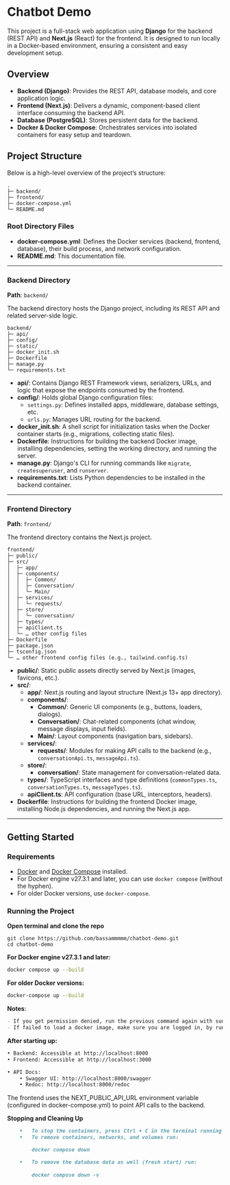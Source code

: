 # Chatbot Demo

This project is a full-stack web application using **Django** for the backend (REST API) and **Next.js** (React) for the frontend. It is designed to run locally in a Docker-based environment, ensuring a consistent and easy development setup.

## Overview

- **Backend (Django)**: Provides the REST API, database models, and core application logic.
- **Frontend (Next.js)**: Delivers a dynamic, component-based client interface consuming the backend API.
- **Database (PostgreSQL)**: Stores persistent data for the backend.
- **Docker & Docker Compose**: Orchestrates services into isolated containers for easy setup and teardown.

## Project Structure

Below is a high-level overview of the project’s structure:
```
.
├─ backend/
├─ frontend/
├─ docker-compose.yml
└─ README.md
```

### Root Directory Files

- **docker-compose.yml**: Defines the Docker services (backend, frontend, database), their build process, and network configuration.
- **README.md**: This documentation file.

---

### Backend Directory

**Path**: `backend/`

The backend directory hosts the Django project, including its REST API and related server-side logic.

```
backend/
├─ api/
├─ config/
├─ static/
├─ docker_init.sh
├─ Dockerfile
├─ manage.py
└─ requirements.txt
```

- **api/**: Contains Django REST Framework views, serializers, URLs, and logic that expose the endpoints consumed by the frontend.
- **config/**: Holds global Django configuration files:
  - `settings.py`: Defines installed apps, middleware, database settings, etc.
  - `urls.py`: Manages URL routing for the backend.
- **docker_init.sh**: A shell script for initialization tasks when the Docker container starts (e.g., migrations, collecting static files).
- **Dockerfile**: Instructions for building the backend Docker image, installing dependencies, setting the working directory, and running the server.
- **manage.py**: Django's CLI for running commands like `migrate`, `createsuperuser`, and `runserver`.
- **requirements.txt**: Lists Python dependencies to be installed in the backend container.

---

### Frontend Directory

**Path**: `frontend/`

The frontend directory contains the Next.js project.

```
frontend/
├─ public/
├─ src/
│  ├─ app/
│  ├─ components/
│  │  ├─ Common/
│  │  ├─ Conversation/
│  │  └─ Main/
│  ├─ services/
│  │  └─ requests/
│  ├─ store/
│  │  └─ conversation/
│  ├─ types/
│  ├─ apiClient.ts
│  └─ … other config files
├─ Dockerfile
├─ package.json
├─ tsconfig.json
└─ … other frontend config files (e.g., tailwind.config.ts)
```

- **public/**: Static public assets directly served by Next.js (images, favicons, etc.).
- **src/**:
  - **app/**: Next.js routing and layout structure (Next.js 13+ app directory).
  - **components/**:
    - **Common/**: Generic UI components (e.g., buttons, loaders, dialogs).
    - **Conversation/**: Chat-related components (chat window, message displays, input fields).
    - **Main/**: Layout components (navigation bars, sidebars).
  - **services/**:
    - **requests/**: Modules for making API calls to the backend (e.g., `conversationApi.ts`, `messageApi.ts`).
  - **store/**:
    - **conversation/**: State management for conversation-related data.
  - **types/**: TypeScript interfaces and type definitions (`commonTypes.ts`, `conversationTypes.ts`, `messageTypes.ts`).
  - **apiClient.ts**: API configuration (base URL, interceptors, headers).
- **Dockerfile**: Instructions for building the frontend Docker image, installing Node.js dependencies, and running the Next.js app.

---

## Getting Started

### Requirements

- [Docker](https://www.docker.com) and [Docker Compose](https://docs.docker.com/compose/) installed.
- For Docker engine v27.3.1 and later, you can use `docker compose` (without the hyphen).
- For older Docker versions, use `docker-compose`.

### Running the Project

**Open terminal and clone the repo**
```
git clone https://github.com/bassammmmm/chatbot-demo.git
cd chatbot-demo
```


**For Docker engine v27.3.1 and later:**

```bash
docker compose up --build
```

**For older Docker versions:**
```bash
docker-compose up --build
```

**Notes**:
```markdown
- If you get permission denied, run the previous command again with sudo.
- If failed to load a docker image, make sure you are logged in, by running docker login.
```
**After starting up:**
```markdown
• Backend: Accessible at http://localhost:8000
• Frontend: Accessible at http://localhost:3000

• API Docs:
	• Swagger UI: http://localhost:8000/swagger
	• Redoc: http://localhost:8000/redoc
```
The frontend uses the NEXT_PUBLIC_API_URL environment variable (configured in docker-compose.yml) to point API calls to the backend.

**Stopping and Cleaning Up**
```markdown
	•	To stop the containers, press Ctrl + C in the terminal running docker compose up.
	•	To remove containers, networks, and volumes run:

		docker compose down

	•	To remove the database data as well (fresh start) run:
		
		docker compose down -v
```